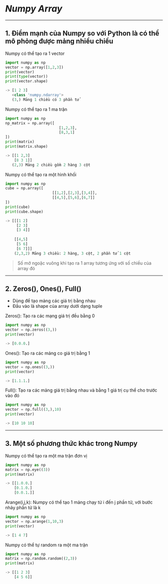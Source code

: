 # ***Numpy Array***
--- 
## 1. Điểm mạnh của Numpy so với Python là có thể mô phỏng được mảng nhiều chiều 
Numpy có thể tạo ra 1 vector
```python
import numpy as np
vector = np.array([1,2,3]) 
print(vector) 
print(type(vector))
print(vector.shape)

-> [1 2 3]
   <class 'numpy.ndarray'>
   (3,) Mảng 1 chiều có 3 phần tử 
```

Numpy có thể tạo ra 1 ma trận
```python 
import numpy as np 
np_matrix = np.array([
                        [1,2,3],
                        [8,3,1]
])
print(matrix)
print(matrix.shape)

-> [[1 2,3]
    [8 3 1]]
   (2,3) Mảng 2 chiều gồm 2 hàng 3 cột
```
Numpy có thể tạo ra một hình khối 
```python
import numpy as np
cube = np.array([
                     [[1,2],[2,3],[3,4]],
                     [[4,5],[5,6],[6,7]]
])
print(cube)
print(cube.shape)

-> [[[1 2]
     [2 3]
     [3 4]]
     
    [[4,5]
     [5 6]
     [6 7]]]
    (2,3,2) Mảng 3 chiều: 2 hàng, 3 cột, 2 phần tử 1 cột 
```
> Số mở ngoặc vuông khi tạo ra 1 array tương ứng với số chiều của array đó

--- 
## 2. Zeros(), Ones(), Full()
* Dùng để tạo mảng các giá trị bằng nhau 
* Đầu vào là shape của array dưới dạng tuple

Zeros(): Tạo ra các mạng giá trị đều bằng 0 
```python
import numpy as np
vector = np.zeros((3,))
print(vector)

-> [0.0.0.]
```
Ones(): Tạo ra các mảng co giá trị bằng 1
```python
import numpy as np
vector = np.ones((3,))
print(vector)

-> [1.1.1.]
```
Full(): Tạo ra các mảng giá trị bằng nhau và bằng 1 giá trị cụ thể cho trước vào đó
```python
import numpy as np
vector = np.full((3,),10)
print(vector) 

-> [10 10 10]
```
--- 
## 3. Một số phương thức khác trong Numpy
Numpy có thể tạo ra một ma trận đơn vị
```python 
import numpy as np
matrix = np.eye((3))
print(matrix)

-> [[1.0.0.]
    [0.1.0.]
    [0.0.1.]]
```
Arange(i,j,k): Numpy có thể tạo 1 mảng chạy từ i đến j phần tử, với bước nhảy phần tử là k
```python 
import numpy as np
vector = np.arange(1,10,3)
print(vector)

-> [1 4 7]
```

Numpy có thể tự random ra một ma trận
```python 
import numpy as np
matrix = np.random.random((2,3))
print(matrix)

-> [[1 2 3]
    [4 5 6]]
```






